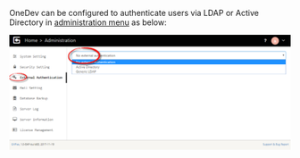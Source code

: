 OneDev can be configured to authenticate users via LDAP or Active Directory in [administration menu](Server-Administration-Menu) as below:

![ldap.png](images/ldap.png)
